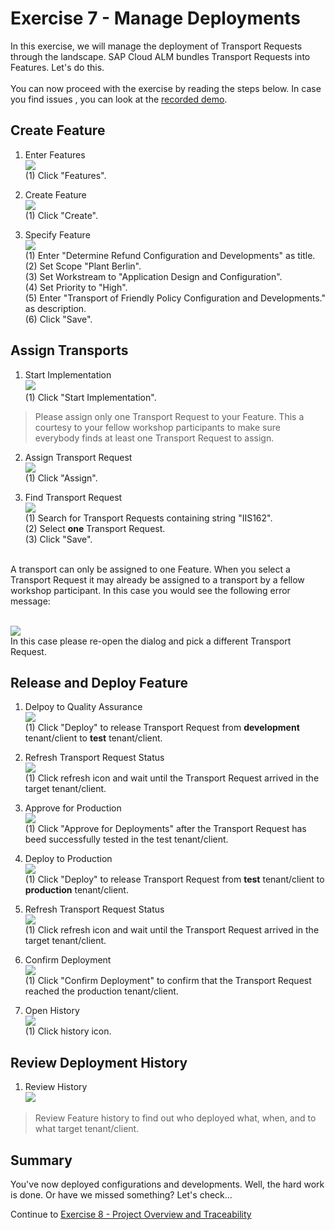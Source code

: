 # Exercise 7 - Manage Deployments

In this exercise, we will manage the deployment of Transport Requests through the landscape. SAP Cloud ALM bundles Transport Requests into Features. Let's do this.
<br>
<br>You can now proceed with the exercise by reading the steps below. In case you find issues , you can look at the [recorded demo](https://wpb101101.hana.ondemand.com/wpb/pub/wa/index.html?library=library.txt&show=project!PR_9DDFE782732B9897).

## Create Feature

1. Enter Features
<br> ![](2021-11-12-10-53-56.png)
<br> (1) Click "Features".

2. Create Feature
<br> ![](2021-11-12-10-54-15.png)
<br> (1) Click "Create".

3. Specify Feature 
<br> ![](2021-11-12-10-54-32.png)
<br> (1) Enter "Determine Refund Configuration and Developments" as title.
<br> (2) Set Scope "Plant Berlin".
<br> (3) Set Workstream to "Application Design and Configuration".
<br> (4) Set Priority to "High".
<br> (5) Enter "Transport of Friendly Policy Configuration and Developments." as description.
<br> (6) Click "Save".  

## Assign Transports

1. Start Implementation
<br> ![](2021-11-12-10-54-46.png)
<br> (1) Click "Start Implementation".

> Please assign only one Transport Request to your Feature. This a courtesy to your fellow workshop participants to make sure everybody finds at least one Transport Request to assign.
2. Assign Transport Request
<br> ![](2021-11-12-10-55-01.png)
<br> (1) Click "Assign".

3. Find Transport Request
<br> ![](2021-11-12-10-55-18.png)
<br> (1) Search for Transport Requests containing string "IIS162".
<br> (2) Select **one** Transport Request.
<br> (3) Click "Save".

<br> A transport can only be assigned to one Feature. When you select a Transport Request it may already be assigned to a transport by a fellow workshop participant. In this case you would see the following error message:

<br> ![](2021-11-15-16-07-30.png)
<br> In this case please re-open the dialog and pick a different Transport Request.

## Release and Deploy Feature

1. Delpoy to Quality Assurance
<br> ![](2021-11-12-10-55-36.png)
<br> (1) Click "Deploy" to release Transport Request from **development** tenant/client to **test** tenant/client.

2. Refresh Transport Request Status
<br> ![](2021-11-12-10-55-50.png)
<br> (1) Click refresh icon and wait until the Transport Request arrived in the target tenant/client.

3. Approve for Production
<br> ![](2021-11-12-10-56-03.png)
<br> (1) Click "Approve for Deployments" after the Transport Request has beed successfully tested in the test tenant/client.

4. Deploy to Production
<br> ![](2021-11-12-10-56-14.png)
<br> (1) Click "Deploy" to release Transport Request from **test** tenant/client to **production** tenant/client.

5. Refresh Transport Request Status
<br> ![](2021-11-12-10-56-32.png)
<br> (1) Click refresh icon and wait until the Transport Request arrived in the target tenant/client.

6. Confirm Deployment
<br> ![](2021-11-12-10-56-46.png)
<br> (1) Click "Confirm Deployment" to confirm that the Transport Request reached the production tenant/client.

7. Open History
<br> ![](2021-11-12-10-56-58.png)
<br> (1) Click history icon.

## Review Deployment History

1. Review History
<br> ![](2021-11-12-10-57-12.png)
> Review Feature history to find out who deployed what, when, and to what target tenant/client.
 
## Summary

You've now deployed configurations and developments. Well, the hard work is done. Or have we missed something? Let's check...

Continue to [Exercise 8 - Project Overview and Traceability](../ex8/README.md)
